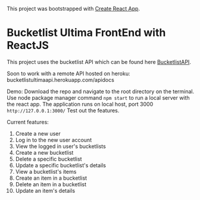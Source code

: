 This project was bootstrapped with [Create React App](https://github.com/facebookincubator/create-react-app).

# Bucketlist Ultima FrontEnd with ReactJS
This project uses the bucketlist API which can be found here [BucketlistAPI](https://github.com/AnthonyGW/Bootcamp-XX-Flask-API).

Soon to work with a remote API hosted on heroku: bucketlistultimaapi.herokuapp.com/apidocs

Demo:
Download the repo and navigate to the root directory on the terminal.
Use node package manager command `npm start` to run a local server with the react app.
The application runs on local host, port 3000 `http://127.0.0.1:3000/`
Test out the features.

Current features:
1. Create a new user
2. Log in to the new user account
3. View the logged in user's bucketlists
4. Create a new bucketlist
5. Delete a specific bucketlist
6. Update a specific bucketlist's details
7. View a bucketlist's items
8. Create an item in a bucketlist
9. Delete an item in a bucketlist
10. Update an item's details